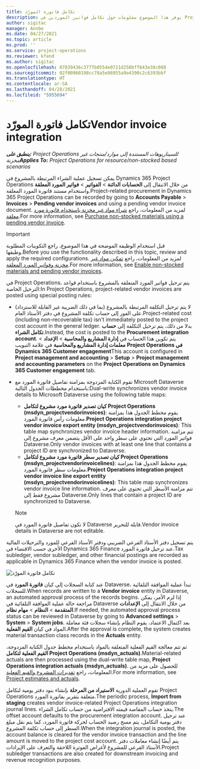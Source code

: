 ```yaml
---
title: تكامل فاتورة المورّد
description: يوفر هذا الموضوع معلومات حول تكامل فواتير الموردين في Project Operations.
author: sigitac
manager: Annbe
ms.date: 04/27/2021
ms.topic: article
ms.prod: ''
ms.service: project-operations
ms.reviewer: kfend
ms.author: sigitac
ms.openlocfilehash: 07839436c3777b0554e0721d250bff643e38c088
ms.sourcegitcommit: 02f00960198cc78a5e96955a9e4390c2c6393bbf
ms.translationtype: HT
ms.contentlocale: ar-SA
ms.lasthandoff: 04/28/2021
ms.locfileid: "5955694"
---
```

# <a name="vendor-invoice-integration"></a><span data-ttu-id="e748a-103">تكامل فاتورة المورّد</span><span class="sxs-lookup"><span data-stu-id="e748a-103">Vendor invoice integration</span></span>

<span data-ttu-id="e748a-104">_**ينطبق على:** Project Operations للسيناريوهات المستندة إلى موارد/منتجات غير مخزنة‬_</span><span class="sxs-lookup"><span data-stu-id="e748a-104">_**Applies To:** Project Operations for resource/non-stocked based scenarios_</span></span>

<span data-ttu-id="e748a-105">يمكن تسجيل عملية الشراء المرتبطة بالمشروع في Dynamics 365 Project Operations من خلال الانتقال إلى **الحسابات الدائنة** > **الفواتير** > **فواتير المورد المعلقة** واستخدام مستند فاتورة المورد المعلقة.</span><span class="sxs-lookup"><span data-stu-id="e748a-105">Project-related procurement in Dynamics 365 Project Operations can be recorded by going to **Accounts Payable** > **Invoices** > **Pending vendor invoices** and using a pending vendor invoice document.</span></span> <span data-ttu-id="e748a-106">لمزيد من المعلومات، راجع [شراء مواد غير مخزنة باستخدام فاتورة مورد معلقة](../procurement/pending-vendor-invoices.md).</span><span class="sxs-lookup"><span data-stu-id="e748a-106">For more information, see [Purchase non-stocked materials using a pending vendor invoice](../procurement/pending-vendor-invoices.md).</span></span>

> [!IMPORTANT]
> <span data-ttu-id="e748a-107">قبل استخدام الوظيفة الموضحة في هذا الموضوع، راجع التكوينات المطلوبة وطبقها.</span><span class="sxs-lookup"><span data-stu-id="e748a-107">Before you use the functionality described in this topic, review and apply the required configurations.</span></span> <span data-ttu-id="e748a-108">لمزيد من المعلومات، راجع [تمكين مواد غير مخزنة وفواتير المورد المعلقة](../procurement/configure-materials-nonstocked.md).</span><span class="sxs-lookup"><span data-stu-id="e748a-108">For more information, see [Enable non-stocked materials and pending vendor invoices](../procurement/configure-materials-nonstocked.md).</span></span>

<span data-ttu-id="e748a-109">في Project Operations، يتم ترحيل فواتير المورد المتعلقة بالمشروع باستخدام قواعد الترحيل الخاصة:</span><span class="sxs-lookup"><span data-stu-id="e748a-109">In Project Operations, project-related vendor invoices are posted using special posting rules:</span></span>

- <span data-ttu-id="e748a-110">لا يتم ترحيل التكلفة المرتبطة بالمشروع (بما في ذلك الضريبة غير القابلة للاسترداد) على الفور إلى حساب تكلفة المشروع في دفتر الأستاذ العام.</span><span class="sxs-lookup"><span data-stu-id="e748a-110">Project-related cost (including non-recoverable tax) isn't immediately posted to the project cost account in the general ledger.</span></span> <span data-ttu-id="e748a-111">بدلا من ذلك، يتم ترحيل التكلفة إلى **حساب تكامل الشراء**.</span><span class="sxs-lookup"><span data-stu-id="e748a-111">Instead, the cost is posted to the **Procurement integration account**.</span></span> <span data-ttu-id="e748a-112">يتم تكوين هذا الحساب في **إدارة المشاريع والمحاسبة** > **الإعداد** > **معلمات إدارة المشاريع والمحاسبة** في علامة التبويب **Project Operations في Dynamics 365 Customer engagement**</span><span class="sxs-lookup"><span data-stu-id="e748a-112">This account is configured in **Project management and accounting** > **Setup** > **Project management and accounting parameters** on the **Project Operations on Dynamics 365 Customer engagement** tab.</span></span>
- <span data-ttu-id="e748a-113">تقوم الكتابة المزدوجة بمزامنة تفاصيل فاتورة المورد مع Microsoft Dataverse باستخدام مخططات الجدول التالية:</span><span class="sxs-lookup"><span data-stu-id="e748a-113">Dual-write synchronizes vendor invoice details to Microsoft Dataverse using the following table maps:</span></span>

     - <span data-ttu-id="e748a-114">**كيان تصدير فاتورة مورد مشروع لتكامل Project Operations (msdyn_projectvendorinvoices)**: يقوم مخطط الجدول هذا بمزامنة معلومات رأس فاتورة المورد.</span><span class="sxs-lookup"><span data-stu-id="e748a-114">**Project Operations integration project vendor invoice export entity (msdyn_projectvendorinvoices)**: This table map synchronizes vendor invoice header information.</span></span> <span data-ttu-id="e748a-115">تتم مزامنة فواتير المورد التي تحتوي على سطر واحد على الأقل يتضمن معرف مشروع إلى Dataverse.</span><span class="sxs-lookup"><span data-stu-id="e748a-115">Only vendor invoices with at least one line that contains a project ID are synchronized to Dataverse.</span></span>
     - <span data-ttu-id="e748a-116">**كيان تصدير سطر فاتورة مورد مشروع لتكامل Project Operations (msdyn_projectvendorinvoicelines)**: يقوم مخطط الجدول هذا بمزامنة معلومات سطر فاتورة المورد.</span><span class="sxs-lookup"><span data-stu-id="e748a-116">**Project Operations integration project vendor invoice line export entity (msdyn_projectvendorinvoicelines)**: This table map synchronizes vendor invoice line information.</span></span> <span data-ttu-id="e748a-117">تتم مزامنة الأسطر التي تحتوي على معرف مشروع فقط إلى Dataverse.</span><span class="sxs-lookup"><span data-stu-id="e748a-117">Only lines that contain a project ID are synchronized to Dataverse.</span></span>

     > [!NOTE]
     > <span data-ttu-id="e748a-118">لا تكون تفاصيل فاتورة المورد في Dataverse قابلة للتحرير.</span><span class="sxs-lookup"><span data-stu-id="e748a-118">Vendor invoice details in Dataverse are not editable.</span></span>

<span data-ttu-id="e748a-119">يتم تسجيل دفتر الأستاذ الفرعي الضريبي ودفتر الأستاذ الفرعي للمورد والترحيلات المالية الأخرى حسب الاقتضاء في Dynamics 365 Finance عند ترحيل فاتورة المورد.</span><span class="sxs-lookup"><span data-stu-id="e748a-119">Tax subledger, vendor subledger, and other financial postings are recorded as applicable in Dynamics 365 Finance when the vendor invoice is posted.</span></span>

![تكامل فاتورة المورّد](media/DW7VendorInvoice.png)

<span data-ttu-id="e748a-121">عند كتابة السجلات إلى كيان **فاتورة المورد** في Dataverse، تبدأ عملية الموافقة التلقائية للسجلات.</span><span class="sxs-lookup"><span data-stu-id="e748a-121">When records are written to a **Vendor invoice** entity in Dataverse, an automated approval process of the records begins.</span></span> <span data-ttu-id="e748a-122">إذا لزم الأمر، يمكن مراجعة حالة عملية الموافقة التلقائية في Dataverse من خلال الانتقال إلى **الإعدادات المتقدمة** > **النظام** > **مهام نظام**.</span><span class="sxs-lookup"><span data-stu-id="e748a-122">If needed, the automated approval process status can be reviewed in Dataverse by going to **Advanced settings** > **System** > **System jobs**.</span></span> <span data-ttu-id="e748a-123">بعد اكتمال الاعتماد، يقوم النظام بإنشاء سجلات فئة معاملة المواد في كيان **القيم الفعلية**.</span><span class="sxs-lookup"><span data-stu-id="e748a-123">After the approval is complete, the system creates material transaction class records in the **Actuals** entity.</span></span>

<span data-ttu-id="e748a-124">ثم تتم معالجة القيم الفعلية المتعلقة بالمواد باستخدام مخطط جدول الكتابة المزدوجة، **القيم الفعلية لتكامل Project Operations (msdyn_actuals)**.</span><span class="sxs-lookup"><span data-stu-id="e748a-124">Material-related actuals are then processed using the dual-write table map, **Project Operations integration actuals (msdyn_actuals)**.</span></span> <span data-ttu-id="e748a-125">للحصول على مزيد من المعلومات، راجع [تقديرات المشروع والقيم الفعلية](resource-dual-write-estimates-actuals.md).</span><span class="sxs-lookup"><span data-stu-id="e748a-125">For more information, see [Project estimates and actuals](resource-dual-write-estimates-actuals.md).</span></span>

<span data-ttu-id="e748a-126">تقوم العملية الدورية **الاستيراد من المرحلة** بإنشاء بنود دفتر يومية لتكامل Project Operations متعلقة بتقرير بفاتورة المورد.</span><span class="sxs-lookup"><span data-stu-id="e748a-126">The periodic process, **Import from staging** creates vendor invoice-related Project Operations integration journal lines.</span></span> <span data-ttu-id="e748a-127">يتخذ حساب المقاصة قيمته الافتراضية من حساب تكامل الشراء.</span><span class="sxs-lookup"><span data-stu-id="e748a-127">The offset account defaults to the procurement integration account.</span></span> <span data-ttu-id="e748a-128">عند ترحيل دفتر يومية التكامل، يتم مسح رصيد الحساب لحركة فاتورة المورد، كما يتم نقل مبلغ السطر إلى حساب تكلفة المشروع.</span><span class="sxs-lookup"><span data-stu-id="e748a-128">When the integration journal is posted, the account balance is cleared for the vendor invoice transaction and the line amount is moved to the project cost account.</span></span> <span data-ttu-id="e748a-129">يتم أيضًا إنشاء معاملات دفتر الأستاذ الفرعي للمشروع لأغراض الفوترة اللاحقة والتعرف على الإيرادات.</span><span class="sxs-lookup"><span data-stu-id="e748a-129">Project subledger transactions are also created for downstream invoicing and revenue recognition purposes.</span></span>
